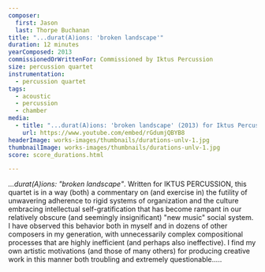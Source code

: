 ```yaml
---
composer:
  first: Jason
  last: Thorpe Buchanan
title: "...durat(A)ions: 'broken landscape'"
duration: 12 minutes
yearComposed: 2013
commissionedOrWrittenFor: Commissioned by Iktus Percussion
size: percussion quartet
instrumentation:
  - percussion quartet
tags:
  - acoustic
  - percussion
  - chamber
media:
  - title: "...durat(A)ions: 'broken landscape' (2013) for Iktus Percussion by Jason Thorpe Buchanan"
    url: https://www.youtube.com/embed/rGdumjQBYB8
headerImage: works-images/thumbnails/durations-unlv-1.jpg
thumbnailImage: works-images/thumbnails/durations-unlv-1.jpg
score: score_durations.html

---
```


<em>...durat(A)ions: "broken landscape"</em>. Written for IKTUS PERCUSSION, this quartet is in a way (both) a commentary on (and exercise in) the futility of unwavering adherence to rigid systems of organization and the culture embracing intellectual self-gratification that has become rampant in our relatively obscure (and seemingly insignificant) "new music" social system. I have observed this behavior both in myself and in dozens of other composers in my generation, with unnecessarily complex compositional processes that are highly inefficient (and perhaps also ineffective). I find my own artistic motivations (and those of many others) for producing creative work in this manner both troubling and extremely questionable.....
